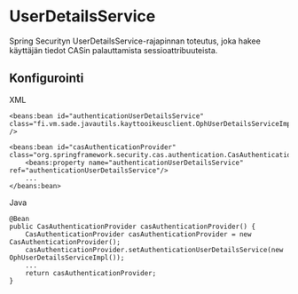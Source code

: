 # UserDetailsService

Spring Securityn UserDetailsService-rajapinnan toteutus, joka hakee käyttäjän tiedot CASin palauttamista sessioattribuuteista.

## Konfigurointi

XML

    <beans:bean id="authenticationUserDetailsService" class="fi.vm.sade.javautils.kayttooikeusclient.OphUserDetailsServiceImpl" />

    <beans:bean id="casAuthenticationProvider" class="org.springframework.security.cas.authentication.CasAuthenticationProvider">
        <beans:property name="authenticationUserDetailsService" ref="authenticationUserDetailsService"/>
        ...
    </beans:bean>

Java

    @Bean
    public CasAuthenticationProvider casAuthenticationProvider() {
        CasAuthenticationProvider casAuthenticationProvider = new CasAuthenticationProvider();
        casAuthenticationProvider.setAuthenticationUserDetailsService(new OphUserDetailsServiceImpl());
        ...
        return casAuthenticationProvider;
    }
